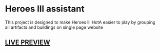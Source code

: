# Heroes III assistant
This project is designed to make Heroes lll HotA easier to play by grouping all artifacts and buildings on single page website
## <a href="https://sirazor.github.io/heroes-lll-assistant/" target="_blank">LIVE PREVIEW</a>
